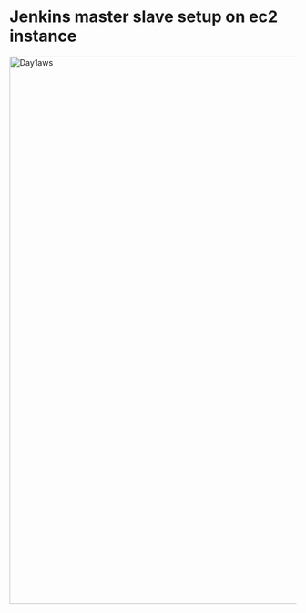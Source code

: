 
# Jenkins master slave setup on ec2 instance

<img width="960" alt="Day1aws" src="https://user-images.githubusercontent.com/85761276/188203957-9d2c635b-a5e9-496b-9252-b813ebb5d438.png">

